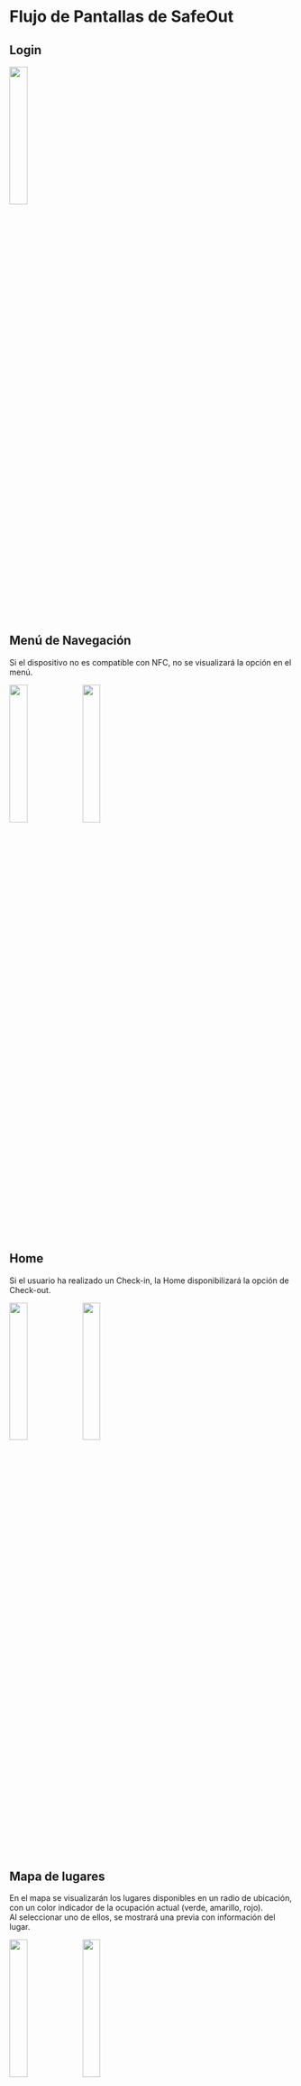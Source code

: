 # Flujo de Pantallas de SafeOut

## Login
<img src="1-login.png" width="25%">


## Menú de Navegación
Si el dispositivo no es compatible con NFC, no se visualizará la opción en el menú.
<p float="left">
<img src="2-menu.png" width="25%">
<img src="2-menu-nonfc.png" width="25%">
</p>

## Home 
Si el usuario ha realizado un Check-in, la Home disponibilizará la opción de Check-out.
<p float="left">
<img src="3-home-a.png" width="25%">
<img src="3-home-b.png" width="25%">
</p>

## Mapa de lugares 
En el mapa se visualizarán los lugares disponibles en un radio de ubicación, con un color indicador de la ocupación actual (verde, amarillo, rojo).\
Al seleccionar uno de ellos, se mostrará una previa con información del lugar.
<p float="left">
<img src="4-map.png" width="25%">
<img src="4-map-a.png" width="25%">
</p>

## Detalle de lugar
<img src="5-place-detail.png" width="25%">

## Buscar lugares

## Check IN
### QR
<p float="left">
<img src="7-checkin-qr.png" width="20%">
<img src="7-checkin-qr-detail.png" width="20%">
<img src="7-checkin-qr-success.png" width="20%">
</p>

### NFC
<p float="left">
<img src="7-checkin-nfc.png" width="20%">
<img src="7-checkin-nfc-detail.png" width="20%">
<img src="7-checkin-nfc-success.png" width="20%">
</p>

## Check OUT
### QR
<p float="left">
<img src="7-checkout-qr.png" width="20%">
<img src="7-checkout-qr-success.png" width="20%">
</p>

### NFC
<p float="left">
<img src="7-checkout-nfc.png" width="20%">
<img src="7-checkout-nfc-success.png" width="20%">
</p>

## Errores Checkin / Checkout

<p float="left">
<img src="7-checkin-qr-error.png" width="20%">
<img src="7-checkin-qr-error-2.png" width="20%">
<img src="7-checkout-qr-error.png" width="20%">
</p>


## Ver info
### QR
<p float="left">
<img src="8-info.png" width="20%">
<img src="8-info-detail.png" width="20%">
</p>

## Reservas
<p float="left">
<img src="9-reservation-1.png" width="20%">
<img src="9-reservation-2.png" width="20%">
<img src="9-reservation-3.png" width="20%">
</p>

<p float="left">
<img src="9-reservation-4.png" width="20%">
<img src="9-reservation-5.png" width="20%">
<img src="9-reservation-6.png" width="20%">
</p>

<p float="left">
<img src="9-reservation-7.png" width="20%">
<img src="9-reservation-8.png" width="20%">
<img src="9-reservation-9.png" width="20%">
</p>

